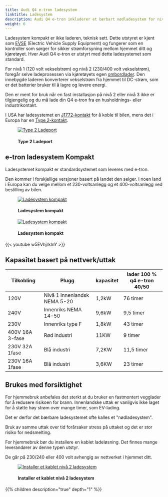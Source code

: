 ```yaml
---
title: Audi Q4 e-tron ladesystem
linktitle: Ladesystem
description: Audi Q4 e-tron inkluderer et bærbart nødladesystem for nivå 1 og nivå 2 lading. 
weight: 6
---
```

<!-- markdownlint-disable MD033 -->
Ladesystem kompakt er ikke laderen, teknisk sett. Dette utstyret er kjent som [EVSE](https://en.wikipedia.org/wiki/Charging_station) (Electric Vehicle Supply Equipment) og fungerer som en
kontroller som sørger for sikker strømforsyning mellom hjemmet ditt og kjøretøyet. Hver Audi Q4 e-tron er utstyrt med dette ladesystemet som standard.

For nivå 1 (120 volt vekselstrøm) og nivå 2 (230/400 volt vekselstrøm), foregår selve ladeprosessen via kjøretøyets egen [ombordlader](../onboardcharger/). Den innebygde laderen konverterer vekselstrøm fra hjemmet til
DC-strøm, som er det batterier bruker til å lagre og levere energi.

Den er ment for bruk når en fast installasjon på nivå 2 eller nivå 3 ikke er tilgjengelig og du må lade din Q4 e-tron fra en husholdnings- eller industrikontakt.

I USA har ladesystemet en [J1772-kontakt](https://en.wikipedia.org/wiki/SAE_J1772) for å koble til bilen, mens det i Europa har en [Type 2-kontakt](https://en.wikipedia.org/wiki/Type_2_connector).

<figure>
    <a href="https://media.electrichasgoneaudi.net/multimedia/models/q4-e-tron/technology/chargingsystem/chargeport_right.jpg">
        <img src="https://media.electrichasgoneaudi.net/multimedia/models/q4-e-tron/technology/chargingsystem/chargeport_rights.jpg"
        alt="Type 2 Ladeport" title="Type 2 Ladeport">
    </a>
    <figcaption><h4>Type 2 Ladeport</h4></figcaption>
</figure>

## e-tron ladesystem Kompakt

Ladesystemet kompakt er standardsystemet som leveres med e-tron.

Den kommer i forskjellige versjoner basert på landet den selger. I noen land i Europa kan du velge
mellom et 230-voltsanlegg og et 400-voltsanlegg ved bestilling av bilen.

<figure>
    <a href="https://media.electrichasgoneaudi.net/multimedia/models/q4-e-tron/technology/chargingsystem/chargingsystemcompact2.jpg">
        <img src="https://media.electrichasgoneaudi.net/multimedia/models/q4-e-tron/technology/chargingsystem/chargingsystemcompact2.jpg"
        alt="Ladesystem kompakt" title="Ladesystem kompakt">
    </a>
    <figcaption><h4>Ladesystem kompakt</h4></figcaption>
</figure>

<figure>
    <a href="https://media.electrichasgoneaudi.net/multimedia/models/q4-e-tron/technology/chargingsystem/chargingsystemcompact.jpg">
        <img src="https://media.electrichasgoneaudi.net/multimedia/models/q4-e-tron/technology/chargingsystem/chargingsystemcompacts.jpg"
        alt="Ladesystem kompakt" title="Ladesystem kompakt">
    </a>
    <figcaption><h4>Ladesystem kompakt</h4></figcaption>
</figure>

{{< youtube w5EVhjrkInY >}}

## Kapasitet basert på nettverk/uttak

| Tilkobling | Plugg | kapasitet | lader 100 % q4 e-tron 40/50 |
| ------| ------| ---- |------- |
| 120V | Nivå 1 Innenlandsk NEMA 5-20 | 1,2kW | 76 timer |
| 240V | Innenriks NEMA 14-50 | 9,6kW | 9,5 timer |
| 230V | Innenriks type F | 1,8kW | 43 timer |
| 400V 16A 3-fase | Rød industri | 11KW | 9 timer |
| 230V 32A 1fase | Blå industri | 7,2KW | 11,5 timer |
| 230V 16A 1fase | Blå industri | 3,6KW | 23 timer |

## Brukes med forsiktighet

For hjemmebruk anbefales det sterkt at du bruker en fastmontert vegglader for å redusere risikoen for brann. Innenlandske uttak er vanligvis ikke laget for å støtte høy strøm over mange timer, som EV-lading.

Det er derfor det bærbare ladesystemet ofte kalles et "nødladesystem".

Bruk av samme uttak over tid forårsaker stress på uttaket og det er stor risiko for nedsmelting.

For hjemmebruk bør du installere en kablet ladeløsning. Det finnes mange leverandører av denne typen utstyr.

De går på 230/240 eller 400 volt avhengig av nettverket i hjemmet ditt.

<figure>
    <a href="https://media.electrichasgoneaudi.net/multimedia/models/e-tron/technology/chargingsystem/audiwallbox.jpg">
        <img src="https://media.electrichasgoneaudi.net/multimedia/models/e-tron/technology/chargingsystem/audiwallboxs.jpg"
        alt="Installer et kablet nivå 2 ladesystem" title="Installer et kablet nivå 2 ladesystem">
    </a>
    <figcaption><h4>Installer et kablet nivå 2 ladesystem</h4></figcaption>
</figure>

{{% children description="true" depth="1" %}}
